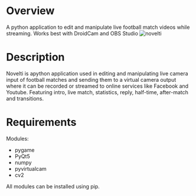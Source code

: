 # Overview
A python application to edit and manipulate live football match videos while streaming. Works best with DroidCam and OBS Studio
![novelti](https://user-images.githubusercontent.com/71970846/215065049-6b3ff3c7-8879-40b7-a979-1b47ab426404.png)
# Description
Novelti is apython application used in editing and manipulating live camera input of football matches and sending them to a virtual camera output where it can be recorded or streamed to online services like Facebook and Youtube. Featuring intro, live match, statistics, reply, half-time, after-match and transitions.

# Requirements
Modules:
 - pygame
 - PyQt5
 - numpy
 - pyvirtualcam 
 - cv2
 
 All modules can be installed using pip.




